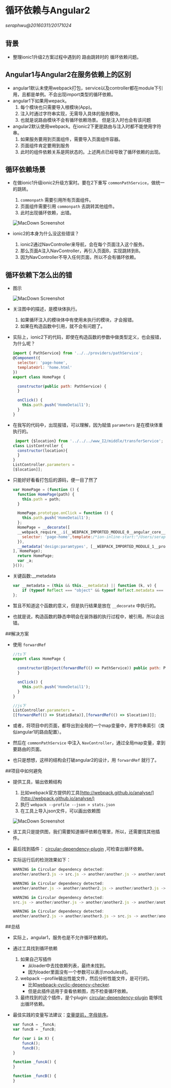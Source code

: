 # 循环依赖与Angular2
###### seraphwu@20160311/20171024

## 背景
* 整理ionic1升级2方案过程中遇到的 路由跳转时的 循环依赖问题。


## Angular1与Angular2在服务依赖上的区别
* angular1默认未使用webpack打包，service以及controller都在module下引用，且都是单例。不会出现import类型的循环依赖。
* angular1下如果用wepack。
	1. 每个模块也只需要导入根模块(App)。
	2. 注入时通过字符串实现，无需导入具体的服务模块。
	3. 也就是说路由模块不会有循环依赖场景。 但是注入时也会有该问题
* angular2默认使用webpack。在ionic2下更是路由与注入时都不能使用字符串。
	1. 如果服务要用到页面组件，需要导入页面组件容器。
	2. 页面组件肯定要用到服务
	3. 此时的组件依赖关系是网状态的。上述两点已经导致了循环依赖的出现。

## 循环依赖场景
* 在做ionic1升级ionic2升级方案时。要在2下重写 ```commonPathService```，做统一的跳转。
	1. ```commonpath``` 需要引用所有页面组件。
	2. 页面组件需要引用 ```commonpath``` 去跳转其他组件。
	3. 此时出现循环依赖，出错。

	![MacDown Screenshot](./cycle.png)

* ionic2的本身为什么没这些错误？
	1. ionic2通过NavController来导航，会在每个页面注入这个服务。
	2. 那么页面A注入NavController，再引入页面B，实现跳转到B。
	3. 因为NavController不导入任何页面，所以不会有循环依赖。


## 循环依赖下怎么出的错
* 图示

	![MacDown Screenshot](./depency.png)

* 关注图中的描述，是模块体执行。
	1. 如果循环注入的模块体中有使用未执行的模块，才会报错。
	2. 如果在构造函数中引用，就不会有问题了。
* 实际上，ionic2下的代码，即使在构造函数的参数中做类型定义，也会报错，为什么呢？
	
	```js
	import { PathService} from '../../providers/pathService';
	@Component({
	  selector: 'page-home',
	  templateUrl: 'home.html'
	})
	export class HomePage {
	
	  constructor(public path: PathService) {
	  }
	
	  onClick() {
	    this.path.push('HomeDetail1');
	  }
	}
	
	```

* 在我写的代码中，出现报错，可以理解，因为赋值 ```parameters``` 是在模块体重执行的。

	```js
	 import {$location} from '../../../www_I2/middle/transferService';
	class ListController {
	  constructor(location){
	  }
	}
	ListController.parameters = 
	[$location]];
	
	```

* 只能好好看看打包后的源码，便一目了然了

	```js
	var HomePage = (function () {
	  function HomePage(path) {
	    this.path = path;
	  }
	
	  HomePage.prototype.onClick = function () {
	    this.path.push('HomeDetail1');
	  };
	  HomePage = __decorate([
	  __webpack_require__.i(__WEBPACK_IMPORTED_MODULE_0__angular_core__["z" /* Component */])({
	    selector: 'page-home',template:/*ion-inline-start:"/Users/seraphtaotao/Documents/selfCode/essential/transfer1to2V5/tabV2/src/pages/home/home.html"*/''/*ion-inline-end:"/Users/seraphtaotao/Documents/selfCode/essential/transfer1to2V5/tabV2/src/pages/home/home.html"*/
	  }),
	  __metadata('design:paramtypes', [__WEBPACK_IMPORTED_MODULE_1__providers_pathService__["a" /* PathService */]])
	], HomePage);
	  return HomePage;
	  var _a;
	}());
	
	```

* 关键函数:__metadata

	```js
	var __metadata = (this && this.__metadata) || function (k, v) {
	    if (typeof Reflect === "object" && typeof Reflect.metadata === "function") return Reflect.metadata(k, v);
	};
	
	```

* 暂且不知道这个函数的意义，但是执行结果是放在 ```__decorate``` 中执行的。
* 也就是说，构造函数的静态申明会在装饰器的执行过程中，被引用。所以会出错。


##解决方案

* 使用 ```forwardRef```

	```js
	//ts下
	export class HomePage {
	
	  constructor(@Inject(forwardRef(() => PathService)) public path: PathService) {
	  }
	
	  onClick() {
	    this.path.push('HomeDetail1');
	  }
	}
	
	//js下
	ListController.parameters = 
	[[forwardRef(() => StaticData)],[forwardRef(() => $location)]];
	
	```

* 或者，将项目中的页面，都导出到全局的一个map变量中，用字符串索引（类似angular1的路由配置）。
* 然后在 ```commonPathService``` 中注入 ```NavController```，通过全局map变量，拿到要路由的页面。
* 也只是想想，这样的结构会打破angular2的设计，用 ```forwardRef``` 就行了。


##项目中如何避免

* 提供工具，输出依赖结构
	1. 比如webpack官方提供的工具[http://webpack.github.io/analyse/](http://webpack.github.io/analyse/)
	2. 执行 ```webpack --profile --json > stats.json``` 
	3. 在工具上导入json文件，可以画出依赖图

	![MacDown Screenshot](./depencyMap.png)

* 该工具只是提供图，我们需要知道循环依赖在哪里，所以，还需要找其他插件。
* 最后找到插件： [circular-dependency-plugin](https://github.com/aackerman/circular-dependency-plugin) ,可检查出循环依赖。
* 实际运行后的检测效果如下：

	```js
	WARNING in Circular dependency detected:
	another/another3.js -> src.js -> another/another.js -> another/another2.js -> another/another3.js
	
	WARNING in Circular dependency detected:
	another/another.js -> another/another2.js -> another/another3.js -> src.js -> another/another.js
	
	WARNING in Circular dependency detected:
	src.js -> another/another.js -> another/another2.js -> another/another3.js -> src.js
	
	WARNING in Circular dependency detected:
	another/another2.js -> another/another3.js -> src.js -> another/another.js -> another/another2.js
	
	```

##总结

* 实际上，angular1，服务也是不允许循环依赖的。
* 通过工具找到循环依赖
	1. 如果自己写插件
		* 从loader中去找依赖列表，最终未找到。
		* 因为loader里面没有一个参数可以表示modules的。
	2. webpack --profile输出性能文件，然后分析性能文件，是可行的。
		* 比如[webpack-cyclic-depency-checker](https://github.com/AndrewRayCode/webpack-cyclic-dependency-checker). 
		* 但是此插件适用于查看依赖图，而不检查循环依赖。
	3. 最终找到的这个插件，是个plugin: [circular-dependency-plugin](https://github.com/aackerman/circular-dependency-plugin) 能够找出循环依赖。

* 最佳实践的变量写法建议：[变量提前，字母排序](https://github.com/johnpapa/angular-styleguide/blob/master/a1/README.md)。

	```js
	var funcA = _funcA;
	var funcB = _funcB;
	
	for (var i in X) {
		funcA();
		funcB();
	}
	
	function _funcA() {
	}
	
	function _funcB() {
	}
	
	```
